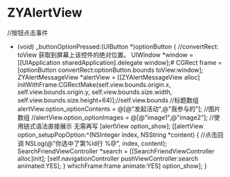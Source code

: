 # ZYAlertView
//按钮点击事件
- (void) _buttonOptionPressed:(UIButton *)optionButton {
    //convertRect: toView 获取到屏幕上该控件的绝对位置。
    UIWindow *window = [[UIApplication sharedApplication].delegate window];#    CGRect frame = [optionButton convertRect:optionButton.bounds toView:window];
    ZYAlertMessageView *alertView = [[ZYAlertMessageView alloc] initWithFrame:CGRectMake(self.view.bounds.origin.x, self.view.bounds.origin.y, self.view.bounds.size.width, self.view.bounds.size.height+64)];//self.view.bounds
    //标题数组
    alertView.option_optionContents = @[@"发起活动",@"我参与的"];
    //图片数组
    //alertView.option_optionImages = @[@"image1",@"image2"];
    //使用链式语法直接展示 无需再写 [alertView option_show];
    [[alertView option_setupPopOption:^(NSInteger index, NSString *content) {
    //点击回调
        NSLog(@"你选中了第%ld行 %@", index, content);
        SearchFriendViewController *search = [[SearchFriendViewController alloc]init];
        [self.navigationController pushViewController:search animated:YES];
    } whichFrame:frame animate:YES] option_show];
}
